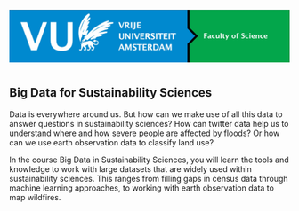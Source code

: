 ![](_static/images/vu_logo.jpg?h=750&w=1260)

# 
## Big Data for Sustainability Sciences

Data is everywhere around us. But how can we make use of all this data to answer questions in sustainability sciences? How can twitter data help us to understand where and how severe people are affected by floods? Or how can we use earth observation data to classify land use? 

In the course Big Data in Sustainability Sciences, you will learn the tools and knowledge to work with large datasets that are widely used within sustainability sciences. This ranges from filling gaps in census data through machine learning approaches, to working with earth observation data to map wildfires.


```{tableofcontents}
```
